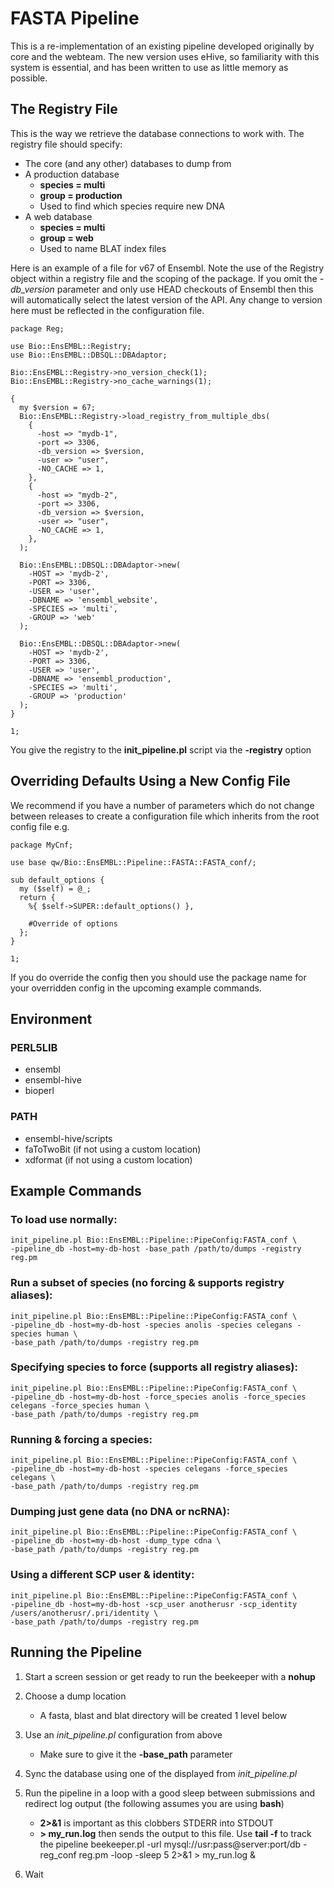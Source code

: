 # FASTA Pipeline

This is a re-implementation of an existing pipeline developed originally by
core and the webteam. The new version uses eHive, so familiarity with this
system is essential, and has been written to use as little memory as possible.

## The Registry File

This is the way we retrieve the database connections to work with. The
registry file should specify:

* The core (and any other) databases to dump from
* A production database
	* **species = multi**
	* **group = production**
	* Used to find which species require new DNA
* A web database
	* **species = multi**
	* **group = web**
	* Used to name BLAT index files

Here is an example of a file for v67 of Ensembl. Note the use of the
Registry object within a registry file and the scoping of the package. If
you omit the *-db_version* parameter and only use HEAD checkouts of Ensembl
then this will automatically select the latest version of the API. Any
change to version here must be reflected in the configuration file.

	package Reg;

	use Bio::EnsEMBL::Registry;
	use Bio::EnsEMBL::DBSQL::DBAdaptor;

	Bio::EnsEMBL::Registry->no_version_check(1);
	Bio::EnsEMBL::Registry->no_cache_warnings(1);
  
	{
	  my $version = 67;
	  Bio::EnsEMBL::Registry->load_registry_from_multiple_dbs(
	    {
	      -host => "mydb-1",
	      -port => 3306,
	      -db_version => $version,
	      -user => "user",
	      -NO_CACHE => 1,
	    },
	    {    
	      -host => "mydb-2",
	      -port => 3306,
	      -db_version => $version,
	      -user => "user",
	      -NO_CACHE => 1,
	    },
	  );
  
	  Bio::EnsEMBL::DBSQL::DBAdaptor->new(
	    -HOST => 'mydb-2',
	    -PORT => 3306,
	    -USER => 'user',
	    -DBNAME => 'ensembl_website',
	    -SPECIES => 'multi',
	    -GROUP => 'web'
	  );
  
	  Bio::EnsEMBL::DBSQL::DBAdaptor->new(
	    -HOST => 'mydb-2',
	    -PORT => 3306,
	    -USER => 'user',
	    -DBNAME => 'ensembl_production',
	    -SPECIES => 'multi',
	    -GROUP => 'production'
	  );
	}

	1;

You give the registry to the **init_pipeline.pl** script via the **-registry** option

## Overriding Defaults Using a New Config File 

We recommend if you have a number of parameters which do not change
between releases to create a configuration file which inherits from the
root config file e.g.

	package MyCnf;

	use base qw/Bio::EnsEMBL::Pipeline::FASTA::FASTA_conf/;

	sub default_options {
	  my ($self) = @_;
	  return {
	    %{ $self->SUPER::default_options() },
    
	    #Override of options
	  };
	}

	1;

If you do override the config then you should use the package name for your overridden config in the upcoming example commands.

## Environment

### PERL5LIB

* ensembl
* ensembl-hive
* bioperl

### PATH

* ensembl-hive/scripts
* faToTwoBit (if not using a custom location)
* xdformat (if not using a custom location)

## Example Commands

### To load use normally:

	init_pipeline.pl Bio::EnsEMBL::Pipeline::PipeConfig:FASTA_conf \
	-pipeline_db -host=my-db-host -base_path /path/to/dumps -registry reg.pm

### Run a subset of species (no forcing & supports registry aliases):

	init_pipeline.pl Bio::EnsEMBL::Pipeline::PipeConfig:FASTA_conf \
	-pipeline_db -host=my-db-host -species anolis -species celegans -species human \
	-base_path /path/to/dumps -registry reg.pm

### Specifying species to force (supports all registry aliases):

	init_pipeline.pl Bio::EnsEMBL::Pipeline::PipeConfig:FASTA_conf \
	-pipeline_db -host=my-db-host -force_species anolis -force_species celegans -force_species human \
	-base_path /path/to/dumps -registry reg.pm

### Running & forcing a species:

	init_pipeline.pl Bio::EnsEMBL::Pipeline::PipeConfig:FASTA_conf \
	-pipeline_db -host=my-db-host -species celegans -force_species celegans \
	-base_path /path/to/dumps -registry reg.pm

### Dumping just gene data (no DNA or ncRNA):

	init_pipeline.pl Bio::EnsEMBL::Pipeline::PipeConfig:FASTA_conf \
	-pipeline_db -host=my-db-host -dump_type cdna \
	-base_path /path/to/dumps -registry reg.pm

### Using a different SCP user & identity:

	init_pipeline.pl Bio::EnsEMBL::Pipeline::PipeConfig:FASTA_conf \
	-pipeline_db -host=my-db-host -scp_user anotherusr -scp_identity /users/anotherusr/.pri/identity \
	-base_path /path/to/dumps -registry reg.pm

## Running the Pipeline

1. Start a screen session or get ready to run the beekeeper with a **nohup**
2. Choose a dump location
	* A fasta, blast and blat directory will be created 1 level below
3. Use an *init_pipeline.pl* configuration from above
	* Make sure to give it the **-base_path** parameter
4. Sync the database using one of the displayed from *init_pipeline.pl*
5. Run the pipeline in a loop with a good sleep between submissions and redirect log output (the following assumes you are using **bash**)
	* **2>&1** is important as this clobbers STDERR into STDOUT
	* **> my_run.log** then sends the output to this file. Use **tail -f** to track the pipeline
		beekeeper.pl -url mysql://usr:pass@server:port/db -reg_conf reg.pm -loop -sleep 5 2>&1 > my_run.log &

6. Wait

